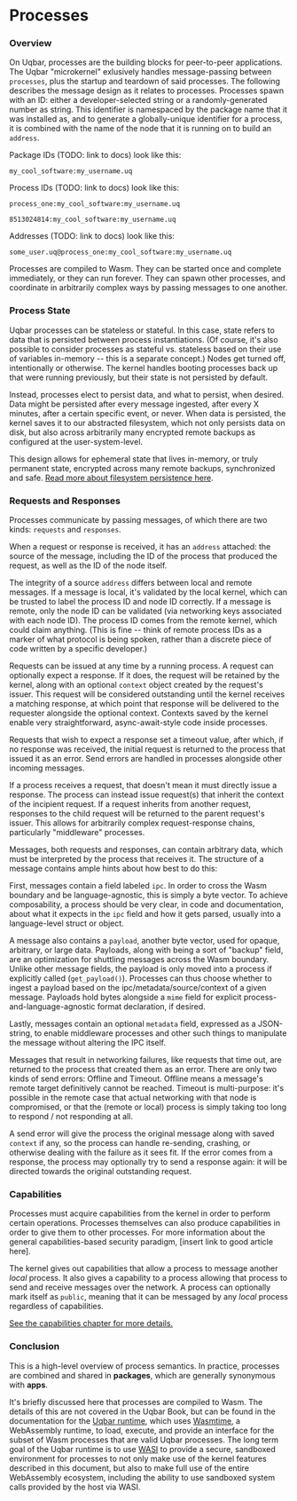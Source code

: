 # Processes

### Overview

On Uqbar, processes are the building blocks for peer-to-peer applications. The Uqbar "microkernel" exlusively handles message-passing between `processes`, plus the startup and teardown of said processes. The following describes the message design as it relates to processes. Processes spawn with an ID: either a developer-selected string or a randomly-generated number as string. This identifier is namespaced by the package name that it was installed as, and to generate a globally-unique identifier for a process, it is combined with the name of the node that it is running on to build an `address`.

Package IDs (TODO: link to docs) look like this:

`my_cool_software:my_username.uq`

Process IDs (TODO: link to docs) look like this:

`process_one:my_cool_software:my_username.uq`

`8513024814:my_cool_software:my_username.uq`

Addresses (TODO: link to docs) look like this:

`some_user.uq@process_one:my_cool_software:my_username.uq`

Processes are compiled to Wasm. They can be started once and complete immediately, or they can run forever. They can spawn other processes, and coordinate in arbitrarily complex ways by passing messages to one another.

### Process State

Uqbar processes can be stateless or stateful. In this case, state refers to data that is persisted between process instantiations. (Of course, it's also possible to consider processes as stateful vs. stateless based on their use of variables in-memory -- this is a separate concept.) Nodes get turned off, intentionally or otherwise. The kernel handles booting processes back up that were running previously, but their state is not persisted by default.

Instead, processes elect to persist data, and what to persist, when desired. Data might be persisted after every message ingested, after every X minutes, after a certain specific event, or never. When data is persisted, the kernel saves it to our abstracted filesystem, which not only persists data on disk, but also across arbitrarily many encrypted remote backups as configured at the user-system-level.

This design allows for ephemeral state that lives in-memory, or truly permanent state, encrypted across many remote backups, synchronized and safe. [Read more about filesystem persistence here](./filesystem.md).

### Requests and Responses

Processes communicate by passing messages, of which there are two kinds: `requests` and `responses`.

When a request or response is received, it has an `address` attached: the source of the message, including the ID of the process that produced the request, as well as the ID of the node itself.

The integrity of a source `address` differs between local and remote messages. If a message is local, it's validated by the local kernel, which can be trusted to label the process ID and node ID correctly. If a message is remote, only the node ID can be validated (via networking keys associated with each node ID). The process ID comes from the remote kernel, which could claim anything. (This is fine -- think of remote process IDs as a marker of what protocol is being spoken, rather than a discrete piece of code written by a specific developer.)

Requests can be issued at any time by a running process. A request can optionally expect a response. If it does, the request will be retained by the kernel, along with an optional `context` object created by the request's issuer. This request will be considered outstanding until the kernel receives a matching response, at which point that response will be delivered to the requester alongside the optional context. Contexts saved by the kernel enable very straightforward, async-await-style code inside processes.

Requests that wish to expect a response set a timeout value, after which, if no response was received, the initial request is returned to the process that issued it as an error. Send errors are handled in processes alongside other incoming messages.

If a process receives a request, that doesn't mean it must directly issue a response. The process can instead issue request(s) that inherit the context of the incipient request. If a request inherits from another request, responses to the child request will be returned to the parent request's issuer. This allows for arbitrarily complex request-response chains, particularly "middleware" processes.

Messages, both requests and responses, can contain arbitrary data, which must be interpreted by the process that receives it. The structure of a message contains ample hints about how best to do this:

First, messages contain a field labeled `ipc`. In order to cross the Wasm boundary and be language-agnostic, this is simply a byte vector. To achieve composability, a process should be very clear, in code and documentation, about what it expects in the `ipc` field and how it gets parsed, usually into a language-level struct or object.

A message also contains a `payload`, another byte vector, used for opaque, arbitrary, or large data. Payloads, along with being a sort of "backup" field, are an optimization for shuttling messages across the Wasm boundary. Unlike other message fields, the payload is only moved into a process if explicitly called (`get_payload()`). Processes can thus choose whether to ingest a payload based on the ipc/metadata/source/context of a given message. Payloads hold bytes alongside a `mime` field for explicit process-and-language-agnostic format declaration, if desired.

Lastly, messages contain an optional `metadata` field, expressed as a JSON-string, to enable middleware processes and other such things to manipulate the message without altering the IPC itself.

Messages that result in networking failures, like requests that time out, are returned to the process that created them as an error. There are only two kinds of send errors: Offline and Timeout. Offline means a message's remote target definitively cannot be reached. Timeout is multi-purpose: it's possible in the remote case that actual networking with that node is compromised, or that the (remote or local) process is simply taking too long to respond / not responding at all.

A send error will give the process the original message along with saved `context` if any, so the process can handle re-sending, crashing, or otherwise dealing with the failure as it sees fit. If the error comes from a response, the process may optionally try to send a response again: it will be directed towards the original outstanding request.

### Capabilities

Processes must acquire capabilities from the kernel in order to perform certain operations. Processes themselves can also produce capabilities in order to give them to other processes. For more information about the general capabilities-based security paradigm, [insert link to good article here].

The kernel gives out capabilities that allow a process to message another *local* process. It also gives a capability to a process allowing that process to send and receive messages over the network. A process can optionally mark itself as `public`, meaning that it can be messaged by any *local* process regardless of capabilities.

[See the capabilities chapter for more details.](./process-capabilities.md)

### Conclusion

This is a high-level overview of process semantics. In practice, processes are combined and shared in **packages**, which are generally synonymous with **apps**.

It's briefly discussed here that processes are compiled to Wasm. The details of this are not covered in the Uqbar Book, but can be found in the documentation for the [Uqbar runtime](https://github.com/uqbar-dao/uqbar), which uses [Wasmtime](https://wasmtime.dev/), a WebAssembly runtime, to load, execute, and provide an interface for the subset of Wasm processes that are valid Uqbar processes. The long term goal of the Uqbar runtime is to use [WASI](https://wasi.dev/) to provide a secure, sandboxed environment for processes to not only make use of the kernel features described in this document, but also to make full use of the entire WebAssembly ecosystem, including the ability to use sandboxed system calls provided by the host via WASI.

